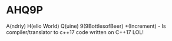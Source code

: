 # AHQ9P
A(ndriy) H(ello World) Q(uine) 9(9BottlesofBeer) +(Increment) - Is compiler/translator to c++17 code written on C++17 LOL!
